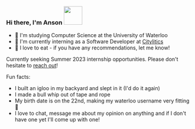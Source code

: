 ### Hi there, I'm Anson <img src="https://user-images.githubusercontent.com/74753389/196289330-a716e7e6-0fa6-456f-863b-6c9ee3db4023.gif" width="50">

- 📒 I'm studying Computer Science at the University of Waterloo
- 🏢 I'm currently interning as a Software Developer at [Citylitics](https://citylitics.com/)
- 🍱 I love to eat - if you have any recommendations, let me know!

Currently seeking Summer 2023 internship opportunities. Please don't hesitate to [reach out](https://www.linkedin.com/in/a22yuen/)!

Fun facts:
- I built an igloo in my backyard and slept in it (I'd do it again)
- I made a bull whip out of tape and rope
- My birth date is on the 22nd, making my waterloo username very fitting 🥳
- I love to chat, message me about my opinion on anything and if I don't have one yet I'll come up with one!

<!--
**a22yuen/a22yuen** is a ✨ _special_ ✨ repository because its `README.md` (this file) appears on your GitHub profile.

Here are some ideas to get you started:

- 🔭 I’m currently working on ...
- 🌱 I’m currently learning ...
- 👯 I’m looking to collaborate on ...
- 🤔 I’m looking for help with ...
- 💬 Ask me about ...
- 📫 How to reach me: ...
- 😄 Pronouns: ...
- ⚡ Fun fact: ...
-->
